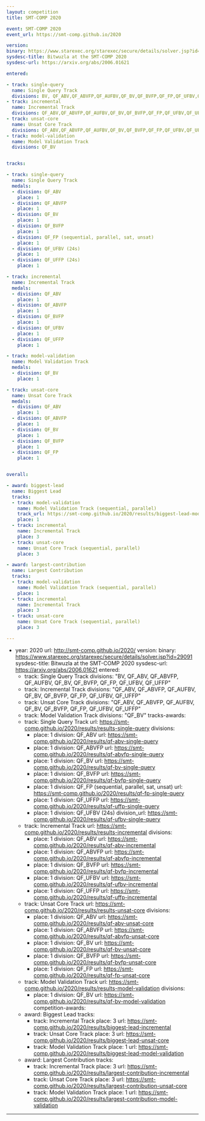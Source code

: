 ```yaml
---
layout: competition
title: SMT-COMP 2020

event: SMT-COMP 2020
event_url: https://smt-comp.github.io/2020

version:
binary: https://www.starexec.org/starexec/secure/details/solver.jsp?id=29091
sysdesc-title: Bitwuzla at the SMT-COMP 2020
sysdesc-url: https://arxiv.org/abs/2006.01621

entered:

- track: single-query
  name: Single Query Track
  divisions: BV, QF_ABV,QF_ABVFP,QF_AUFBV,QF_BV,QF_BVFP,QF_FP,QF_UFBV,QF_UFFP
- track: incremental
  name: Incremental Track
  divisions: QF_ABV,QF_ABVFP,QF_AUFBV,QF_BV,QF_BVFP,QF_FP,QF_UFBV,QF_UFFP
- track: unsat-core
  name: Unsat Core Track
  divisions: QF_ABV,QF_ABVFP,QF_AUFBV,QF_BV,QF_BVFP,QF_FP,QF_UFBV,QF_UFFP
- track: model-validation
  name: Model Validation Track
  divisions: QF_BV


tracks:

- track: single-query
  name: Single Query Track
  medals:
  - division: QF_ABV
    place: 1
  - division: QF_ABVFP
    place: 1
  - division: QF_BV
    place: 1
  - division: QF_BVFP
    place: 1
  - division: QF_FP (sequential, parallel, sat, unsat)
    place: 1
  - division: QF_UFBV (24s)
    place: 1
  - division: QF_UFFP (24s)
    place: 1

- track: incremental
  name: Incremental Track
  medals:
  - division: QF_ABV
    place: 1
  - division: QF_ABVFP
    place: 1
  - division: QF_BVFP
    place: 1
  - division: QF_UFBV
    place: 1
  - division: QF_UFFP
    place: 1

- track: model-validation
  name: Model Validation Track
  medals:
  - division: QF_BV
    place: 1

- track: unsat-core
  name: Unsat Core Track
  medals:
  - division: QF_ABV
    place: 1
  - division: QF_ABVFP
    place: 1
  - division: QF_BV
    place: 1
  - division: QF_BVFP
    place: 1
  - division: QF_FP
    place: 1


overall:

- award: biggest-lead
  name: Biggest Lead
  tracks:
  - track: model-validation
    name: Model Validation Track (sequential, parallel)
    track_url: https://smt-comp.github.io/2020/results/biggest-lead-model-validation
    place: 1
  - track: incremental
    name: Incremental Track
    place: 3
  - track: unsat-core
    name: Unsat Core Track (sequential, parallel)
    place: 3

- award: largest-contribution
  name: Largest Contribution
  tracks:
  - track: model-validation
    name: Model Validation Track (sequential, parallel)
    place: 1
  - track: incremental
    name: Incremental Track
    place: 3
  - track: unsat-core
    name: Unsat Core Track (sequential, parallel)
    place: 3

---
```



  - year: 2020
    url: http://smt-comp.github.io/2020/
    version:
    binary: https://www.starexec.org/starexec/secure/details/solver.jsp?id=29091
    sysdesc-title: Bitwuzla at the SMT-COMP 2020
    sysdesc-url: https://arxiv.org/abs/2006.01621
    entered:
      - track: Single Query Track
        divisions: "BV, QF_ABV, QF_ABVFP, QF_AUFBV, QF_BV, QF_BVFP, QF_FP, QF_UFBV, QF_UFFP"
      - track: Incremental Track
        divisions: "QF_ABV, QF_ABVFP, QF_AUFBV, QF_BV, QF_BVFP, QF_FP, QF_UFBV, QF_UFFP"
      - track: Unsat Core Track
        divisions: "QF_ABV, QF_ABVFP, QF_AUFBV, QF_BV, QF_BVFP, QF_FP, QF_UFBV, QF_UFFP"
      - track: Model Validation Track
        divisions: "QF_BV"
    tracks-awards:
      - track: Single Query Track
        url: https://smt-comp.github.io/2020/results/results-single-query
        divisions:
          - place: 1
            division: QF_ABV
            url: https://smt-comp.github.io/2020/results/qf-abv-single-query
          - place: 1
            division: QF_ABVFP
            url: https://smt-comp.github.io/2020/results/qf-abvfp-single-query
          - place: 1
            division: QF_BV
            url: https://smt-comp.github.io/2020/results/qf-bv-single-query
          - place: 1
            division: QF_BVFP
            url: https://smt-comp.github.io/2020/results/qf-bvfp-single-query
          - place: 1
            division: QF_FP (sequential, parallel, sat, unsat)
            url: https://smt-comp.github.io/2020/results/qf-fp-single-query
          - place: 1
            division: QF_UFFP
            url: https://smt-comp.github.io/2020/results/qf-uffp-single-query
          - place: 1
            division: QF_UFBV (24s)
            division_url: https://smt-comp.github.io/2020/results/qf-ufbv-single-query
      - track: Incremental Track
        url: https://smt-comp.github.io/2020/results/results-incremental
        divisions:
          - place: 1
            division: QF_ABV
            url: https://smt-comp.github.io/2020/results/qf-abv-incremental
          - place: 1
            division: QF_ABVFP
            url: https://smt-comp.github.io/2020/results/qf-abvfp-incremental
          - place: 1
            division: QF_BVFP
            url: https://smt-comp.github.io/2020/results/qf-bvfp-incremental
          - place: 1
            division: QF_UFBV
            url: https://smt-comp.github.io/2020/results/qf-ufbv-incremental
          - place: 1
            division: QF_UFFP
            url: https://smt-comp.github.io/2020/results/qf-uffp-incremental
      - track: Unsat Core Track
        url: https://smt-comp.github.io/2020/results/results-unsat-core
        divisions:
          - place: 1
            division: QF_ABV
            url: https://smt-comp.github.io/2020/results/qf-abv-unsat-core
          - place: 1
            division: QF_ABVFP
            url: https://smt-comp.github.io/2020/results/qf-abvfp-unsat-core
          - place: 1
            division: QF_BV
            url: https://smt-comp.github.io/2020/results/qf-bv-unsat-core
          - place: 1
            division: QF_BVFP
            url: https://smt-comp.github.io/2020/results/qf-bvfp-unsat-core
          - place: 1
            division: QF_FP
            url: https://smt-comp.github.io/2020/results/qf-fp-unsat-core
      - track: Model Validation Track
        url: https://smt-comp.github.io/2020/results/results-model-validation
        divisions:
          - place: 1
            division: QF_BV
            url: https://smt-comp.github.io/2020/results/qf-bv-model-validation
    competition-awards:
      - award: Biggest Lead
        tracks:
          - track: Incremental Track
            place: 3
            url: https://smt-comp.github.io/2020/results/biggest-lead-incremental
          - track: Unsat Core Track
            place: 3
            url: https://smt-comp.github.io/2020/results/biggest-lead-unsat-core
          - track: Model Validation Track
            place: 1
            url: https://smt-comp.github.io/2020/results/biggest-lead-model-validation
      - award: Largest Contribution
        tracks:
          - track: Incremental Track
            place: 3
            url: https://smt-comp.github.io/2020/results/largest-contribution-incremental
          - track: Unsat Core Track
            place: 3
            url: https://smt-comp.github.io/2020/results/largest-contribution-unsat-core
          - track: Model Validation Track
            place: 1
            url: https://smt-comp.github.io/2020/results/largest-contribution-model-validation
---
